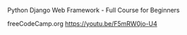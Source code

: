 Python Django Web Framework - Full Course for Beginners 

freeCodeCamp.org 
https://youtu.be/F5mRW0jo-U4
